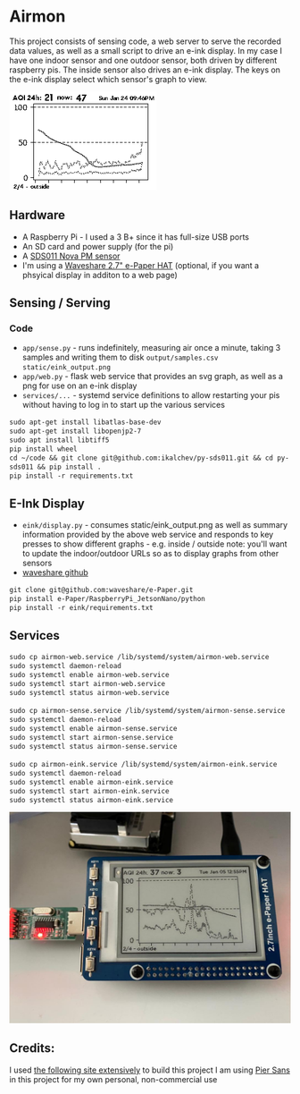 # Airmon
This project consists of sensing code, a web server to serve the recorded data values, as well as a small script to drive an e-ink display. In my case I have one indoor sensor and one outdoor sensor, both driven by different raspberry pis. The inside sensor also drives an e-ink display. The keys on the e-ink display select which sensor's graph to view.

![InAction](images/output.png)

## Hardware
- A Raspberry Pi - I used a 3 B+ since it has full-size USB ports
- An SD card and power supply (for the pi)
- A [SDS011 Nova PM sensor](https://www.amazon.com/DEVMO-Precision-Quality-Detection-Compatible/dp/B0899V46SS/ref=sr_1_2?dchild=1&keywords=SDS011&qid=1611473759&sr=8-2)
- I'm using a [Waveshare 2.7" e-Paper HAT](https://www.amazon.com/2-7inch-HAT-Resolution-Electronic-Communicating/dp/B075FQKSZ9) (optional, if you want a phsyical display in additon to a web page)

## Sensing / Serving
### Code
- `app/sense.py` - runs indefinitely, measuring air once a minute, taking 3 samples and writing them to disk
  `output/samples.csv`
  `static/eink_output.png`
- `app/web.py` - flask web service that provides an svg graph, as well as a png for use on an e-ink display
- `services/...` - systemd service definitions to allow restarting your pis without having to log in to start up the various services

```
sudo apt-get install libatlas-base-dev
sudo apt-get install libopenjp2-7
sudo apt install libtiff5
pip install wheel
cd ~/code && git clone git@github.com:ikalchev/py-sds011.git && cd py-sds011 && pip install .
pip install -r requirements.txt
```

## E-Ink Display
- `eink/display.py` - consumes static/eink_output.png as well as summary information provided by the above web service and responds to key presses to show different graphs - e.g. inside / outside
  note: you'll want to update the indoor/outdoor URLs so as to display graphs from other sensors
- [waveshare github](https://github.com/waveshare/e-Paper/blob/master/RaspberryPi_JetsonNano/python/readme_rpi_EN.txt)
```
git clone git@github.com:waveshare/e-Paper.git
pip install e-Paper/RaspberryPi_JetsonNano/python
pip install -r eink/requirements.txt
```

## Services 
```
sudo cp airmon-web.service /lib/systemd/system/airmon-web.service
sudo systemctl daemon-reload
sudo systemctl enable airmon-web.service
sudo systemctl start airmon-web.service
sudo systemctl status airmon-web.service

sudo cp airmon-sense.service /lib/systemd/system/airmon-sense.service
sudo systemctl daemon-reload
sudo systemctl enable airmon-sense.service
sudo systemctl start airmon-sense.service
sudo systemctl status airmon-sense.service

sudo cp airmon-eink.service /lib/systemd/system/airmon-eink.service
sudo systemctl daemon-reload
sudo systemctl enable airmon-eink.service
sudo systemctl start airmon-eink.service
sudo systemctl status airmon-eink.service
```

![InAction](images/hardware.jpg)

## Credits:
I used [the following site extensively](https://www.instructables.com/A-Low-cost-IoT-Air-Quality-Monitor-Based-on-Raspbe/)
to build this project 
I am using [Pier Sans](https://pangrampangram.com/products/pier-sans?variant=32840647540790) in this project for my own personal, non-commercial use
